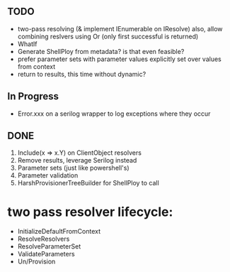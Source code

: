 
## TODO
- two-pass resolving (& implement IEnumerable on IResolve)
  also, allow combining reslvers using Or (only first successful is returned)
- WhatIf
- Generate ShellPloy from metadata? is that even feasible?
- prefer parameter sets with parameter values explicitly set
  over values from context
- return to results, this time without dynamic?

## In Progress
- Error.xxx on a serilog wrapper to log exceptions where they occur

## DONE
1. Include(x => x.Y) on ClientObject resolvers
2. Remove results, leverage Serilog instead
3. Parameter sets (just like powershell's)
4. Parameter validation
5. HarshProvisionerTreeBuilder for ShellPloy to call


two pass resolver lifecycle:
============================

* InitializeDefaultFromContext
* ResolveResolvers
* ResolveParameterSet
* ValidateParameters
* Un/Provision